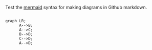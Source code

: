 Test the [mermaid](https://mermaid-js.github.io/mermaid/#/) syntax for making diagrams in Github markdown.

```mermaid

graph LR;
      A-->B;
      A-->C;
      B-->D;
      C-->D;
      A-->D;
```
